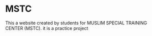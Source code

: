 # MSTC
This a website created by students for MUSLIM SPECIAL TRAINING CENTER (MSTC).
it is a practice project
